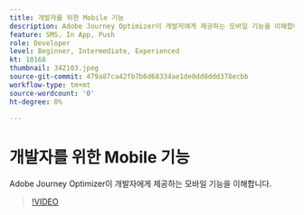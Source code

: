 ```yaml
---
title: 개발자를 위한 Mobile 기능
description: Adobe Journey Optimizer이 개발자에게 제공하는 모바일 기능을 이해합니다.
feature: SMS, In App, Push
role: Developer
level: Beginner, Intermediate, Experienced
kt: 10168
thumbnail: 342103.jpeg
source-git-commit: 479a87ca42fb7b6d68334ae1de0dd8ddd378ecbb
workflow-type: tm+mt
source-wordcount: '0'
ht-degree: 0%

---
```



# 개발자를 위한 Mobile 기능

Adobe Journey Optimizer이 개발자에게 제공하는 모바일 기능을 이해합니다.

>[!VIDEO](https://video.tv.adobe.com/v/342103?quality=12&learn=on)
